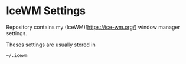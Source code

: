 IceWM Settings
=================
Repository contains my (IceWM)[https://ice-wm.org/] window manager settings.

Theses settings are usually stored in
``` shell
~/.icewm
```
